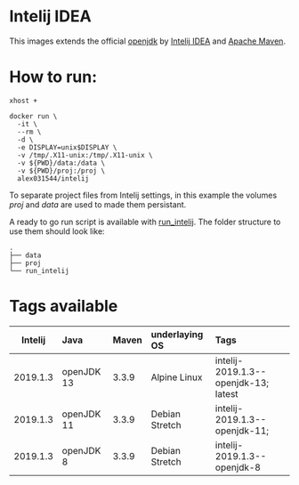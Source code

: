 # Intelij IDEA

This images extends the official [openjdk](https://hub.docker.com/_/openjdk) by [Intelij IDEA](https://www.jetbrains.com/idea/) and [Apache Maven](https://maven.apache.org).

# How to run:

```
xhost +

docker run \
  -it \
  --rm \
  -d \
  -e DISPLAY=unix$DISPLAY \
  -v /tmp/.X11-unix:/tmp/.X11-unix \
  -v ${PWD}/data:/data \
  -v ${PWD}/proj:/proj \
  alex031544/intelij
```
To separate project files from Intelij settings, in this example the volumes *proj* and *data* are used to made them persistant.

A ready to go run script is available with [run_intelij](run_intelij). The folder structure to use them should look like:
```
.
├── data
├── proj
└── run_intelij
```

# Tags available

| Intelij    | Java         | Maven | underlaying OS   | Tags                                 |
|:----------:|:-------------|:------|:-----------------|:-------------------------------------|
| 2019.1.3   | openJDK 13   | 3.3.9 | Alpine Linux     | intelij-2019.1.3--openjdk-13; latest |
| 2019.1.3   | openJDK 11   | 3.3.9 | Debian Stretch   | intelij-2019.1.3--openjdk-11;        |
| 2019.1.3   | openJDK 8    | 3.3.9 | Debian Stretch   | intelij-2019.1.3--openjdk-8          |
